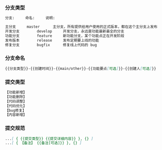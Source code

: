 ### 分支类型
```markdown
分支:		命名:		说明:

主分支		master		主分支，所有提供给用户使用的正式版本，都在这个主分支上发布
开发分支		develop 	开发分支，永远是功能最新最全的分支
功能分支		feature		新功能分支，某个功能点正在开发阶段
发布版本		release 	发布定期要上线的功能
修复分支		bugfix		修复线上代码的 bug
```
### 分支命名
```markdown
{{分支类型}}-{{创建时间}}-{{main/other}}-{{功能要点[可选]}}-{{创建人[可选]}}
```
### 提交类型
```markdown
【功能新增】
【功能删除】
【代码调整】
【代码优化】
【bug修复】
【内容新增】
```
### 提交规范
```markdown
...[ { {{提交类型}} {{提交详细内容}} }, {} ]
...[ { 【备注】 {{备注[可选]}} }, {} ]
```
